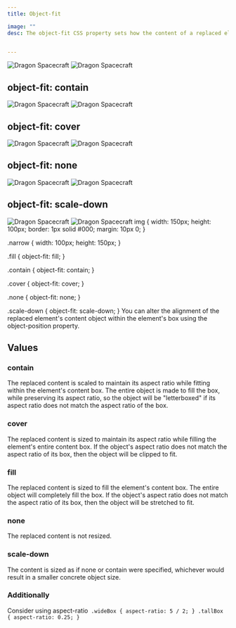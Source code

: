 ```yaml
---
title: Object-fit

image: ""
desc: The object-fit CSS property sets how the content of a replaced element, such as an <img> or <video>, should be resized to fit its container.


---
```


<html-code>
<img class="fill" src="https://assets.newatlas.com/dims4/default/0fa9d1d/2147483647/strip/true/crop/1688x1125+308+0/resize/1200x800!/quality/90/?url=http%3A%2F%2Fnewatlas-brightspot.s3.amazonaws.com%2Ff3%2Fe1%2F41e61a0c4d468823070534adbb84%2Fdragon-carousel-0007-2.jpg" alt="Dragon Spacecraft" />

  <img class="fill narrow" src="https://assets.newatlas.com/dims4/default/0fa9d1d/2147483647/strip/true/crop/1688x1125+308+0/resize/1200x800!/quality/90/?url=http%3A%2F%2Fnewatlas-brightspot.s3.amazonaws.com%2Ff3%2Fe1%2F41e61a0c4d468823070534adbb84%2Fdragon-carousel-0007-2.jpg" alt="Dragon Spacecraft" />

  <h2>object-fit: contain</h2>
  <img class="contain" src="https://assets.newatlas.com/dims4/default/0fa9d1d/2147483647/strip/true/crop/1688x1125+308+0/resize/1200x800!/quality/90/?url=http%3A%2F%2Fnewatlas-brightspot.s3.amazonaws.com%2Ff3%2Fe1%2F41e61a0c4d468823070534adbb84%2Fdragon-carousel-0007-2.jpg" alt="Dragon Spacecraft" />

  <img class="contain narrow" src="https://assets.newatlas.com/dims4/default/0fa9d1d/2147483647/strip/true/crop/1688x1125+308+0/resize/1200x800!/quality/90/?url=http%3A%2F%2Fnewatlas-brightspot.s3.amazonaws.com%2Ff3%2Fe1%2F41e61a0c4d468823070534adbb84%2Fdragon-carousel-0007-2.jpg" alt="Dragon Spacecraft" />

  <h2>object-fit: cover</h2>
  <img class="cover" src="https://assets.newatlas.com/dims4/default/0fa9d1d/2147483647/strip/true/crop/1688x1125+308+0/resize/1200x800!/quality/90/?url=http%3A%2F%2Fnewatlas-brightspot.s3.amazonaws.com%2Ff3%2Fe1%2F41e61a0c4d468823070534adbb84%2Fdragon-carousel-0007-2.jpg" alt="Dragon Spacecraft" />

  <img class="cover narrow" src="https://assets.newatlas.com/dims4/default/0fa9d1d/2147483647/strip/true/crop/1688x1125+308+0/resize/1200x800!/quality/90/?url=http%3A%2F%2Fnewatlas-brightspot.s3.amazonaws.com%2Ff3%2Fe1%2F41e61a0c4d468823070534adbb84%2Fdragon-carousel-0007-2.jpg" alt="Dragon Spacecraft" />

  <h2>object-fit: none</h2>
  <img class="none" src="https://assets.newatlas.com/dims4/default/0fa9d1d/2147483647/strip/true/crop/1688x1125+308+0/resize/1200x800!/quality/90/?url=http%3A%2F%2Fnewatlas-brightspot.s3.amazonaws.com%2Ff3%2Fe1%2F41e61a0c4d468823070534adbb84%2Fdragon-carousel-0007-2.jpg" alt="Dragon Spacecraft" />

  <img class="none narrow" src="https://assets.newatlas.com/dims4/default/0fa9d1d/2147483647/strip/true/crop/1688x1125+308+0/resize/1200x800!/quality/90/?url=http%3A%2F%2Fnewatlas-brightspot.s3.amazonaws.com%2Ff3%2Fe1%2F41e61a0c4d468823070534adbb84%2Fdragon-carousel-0007-2.jpg" alt="Dragon Spacecraft" />

  <h2>object-fit: scale-down</h2>
  <img class="scale-down" src="https://assets.newatlas.com/dims4/default/0fa9d1d/2147483647/strip/true/crop/1688x1125+308+0/resize/1200x800!/quality/90/?url=http%3A%2F%2Fnewatlas-brightspot.s3.amazonaws.com%2Ff3%2Fe1%2F41e61a0c4d468823070534adbb84%2Fdragon-carousel-0007-2.jpg" alt="Dragon Spacecraft" />

  <img class="scale-down narrow" src="https://assets.newatlas.com/dims4/default/0fa9d1d/2147483647/strip/true/crop/1688x1125+308+0/resize/1200x800!/quality/90/?url=http%3A%2F%2Fnewatlas-brightspot.s3.amazonaws.com%2Ff3%2Fe1%2F41e61a0c4d468823070534adbb84%2Fdragon-carousel-0007-2.jpg" alt="Dragon Spacecraft" />


</html-code>

<css-code>
img {
  width: 150px;
  height: 100px;
  border: 1px solid #000;
  margin: 10px 0;
}

.narrow {
  width: 100px;
  height: 150px;
}

.fill {
  object-fit: fill;
}

.contain {
  object-fit: contain;
}

.cover {
  object-fit: cover;
}

.none {
  object-fit: none;
}

.scale-down {
  object-fit: scale-down;
}
</css-code>
You can alter the alignment of the replaced element's content object within the element's box using the object-position property.

## Values
### **contain**
The replaced content is scaled to maintain its aspect ratio while fitting within the element's content box. The entire object is made to fill the box, while preserving its aspect ratio, so the object will be "letterboxed" if its aspect ratio does not match the aspect ratio of the box.

### **cover**
The replaced content is sized to maintain its aspect ratio while filling the element's entire content box. If the object's aspect ratio does not match the aspect ratio of its box, then the object will be clipped to fit.

### **fill**
The replaced content is sized to fill the element's content box. The entire object will completely fill the box. If the object's aspect ratio does not match the aspect ratio of its box, then the object will be stretched to fit.

### **none**
The replaced content is not resized.

### **scale-down**
The content is sized as if none or contain were specified, whichever would result in a smaller concrete object size.


### **Additionally**
Consider using aspect-ratio` 
.wideBox {
  aspect-ratio: 5 / 2;
}
.tallBox {
  aspect-ratio: 0.25;
}
`